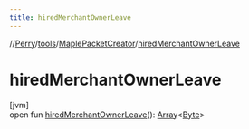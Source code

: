 ```yaml
---
title: hiredMerchantOwnerLeave
---
```

//[Perry](../../../index.html)/[tools](../index.html)/[MaplePacketCreator](index.html)/[hiredMerchantOwnerLeave](hired-merchant-owner-leave.html)



# hiredMerchantOwnerLeave



[jvm]\
open fun [hiredMerchantOwnerLeave](hired-merchant-owner-leave.html)(): [Array](https://kotlinlang.org/api/latest/jvm/stdlib/kotlin/-array/index.html)&lt;[Byte](https://kotlinlang.org/api/latest/jvm/stdlib/kotlin/-byte/index.html)&gt;




